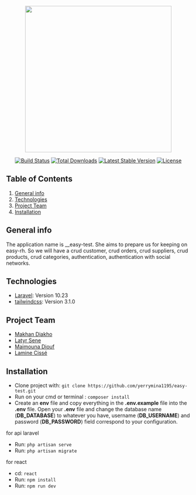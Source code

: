 <p align="center"><a href="https://laravel.com" target="_blank"><img src="https://raw.githubusercontent.com/laravel/art/master/logo-lockup/5%20SVG/2%20CMYK/1%20Full%20Color/laravel-logolockup-cmyk-red.svg" width="400"></a></p>

<p align="center">
<a href="https://travis-ci.org/laravel/framework"><img src="https://travis-ci.org/laravel/framework.svg" alt="Build Status"></a>
<a href="https://packagist.org/packages/laravel/framework"><img src="https://img.shields.io/packagist/dt/laravel/framework" alt="Total Downloads"></a>
<a href="https://packagist.org/packages/laravel/framework"><img src="https://img.shields.io/packagist/v/laravel/framework" alt="Latest Stable Version"></a>
<a href="https://packagist.org/packages/laravel/framework"><img src="https://img.shields.io/packagist/l/laravel/framework" alt="License"></a>
</p>

## Table of Contents

1. [General info](#general-info)
2. [Technologies](#technologies)
3. [Project Team](#project-team)
4. [Installation](#installation)

## General info

The application name is __easy-test. She aims to prepare us for keeping on easy-rh. So we will have a crud customer, crud orders, crud suppliers, crud products, crud categories, authentication, authentication with social networks.


## Technologies

* [Laravel](https://laravel.com/): Version 10.23
* [tailwindcss](https://tailwindcss.com/): Version 3.1.0


## Project Team

- [Makhan Diakho](https://github.com/yerrymina1195)
- [Latyr Sene](https://github.com.com/atyr0503)
- [Maimouna Diouf](https://github.com/Maimouna-Diouf-98)
- [Lamine Cissé](https://github.com/LAMINE-CISSE-Dev)


## Installation

- Clone project with: `git clone https://github.com/yerrymina1195/easy-test.git`
- Run on your cmd or terminal : `composer install`
- Create an __env__ file and copy everything in the __.env.example__ file into the __.env__ file.
Open your __.env__ file and change the database name (__DB_DATABASE__) to whatever you have, username (__DB_USERNAME__) and password (__DB_PASSWORD__) field correspond to your configuration.

for api laravel
- Run: `php artisan serve`
- Run: `php artisan migrate`

for react 
- cd: `react`
- Run: `npm install`
- Run: `npm run dev`
